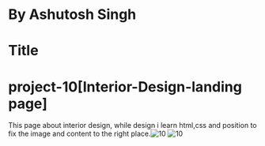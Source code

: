 # By Ashutosh Singh
# Title
# project-10[Interior-Design-landing page]
This page about interior  design, while design i learn html,css and position to fix the image and content to the right place.![10](https://user-images.githubusercontent.com/109889191/191927722-72c3522e-cae6-47c7-92af-3503a97a014a.png)
![10](https://user-images.githubusercontent.com/109889191/191927738-3167dff2-46ff-4253-8cab-41533e9f2c76.png)

